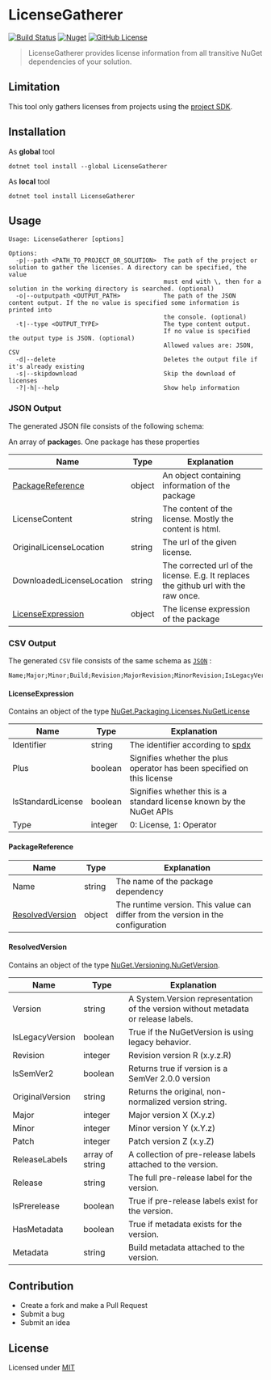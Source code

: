 # LicenseGatherer

[![Build Status](https://manne.visualstudio.com/public/_apis/build/status/manne.dotnet-license-gatherer?branchName=master)](https://manne.visualstudio.com/public/_build/latest?definitionId=1&branchName=master) [![Nuget](https://img.shields.io/nuget/v/LicenseGatherer?style=flat-square)](https://www.nuget.org/packages/LicenseGatherer/) [![GitHub License](https://img.shields.io/github/license/manne/dotnet-license-gatherer.svg?style=flat-square)](https://github.com/manne/dotnet-license-gatherer/blob/master/LICENSE.txt)

> LicenseGatherer provides license information from all transitive NuGet dependencies of your solution.

## Limitation

This tool only gathers licenses from projects using the [project SDK](https://docs.microsoft.com/en-us/dotnet/core/project-sdk/overview).

## Installation

As **global** tool

```batch
dotnet tool install --global LicenseGatherer
```

As **local** tool

```batch
dotnet tool install LicenseGatherer
```

## Usage

```text
Usage: LicenseGatherer [options]

Options:
  -p|--path <PATH_TO_PROJECT_OR_SOLUTION>  The path of the project or solution to gather the licenses. A directory can be specified, the value
                                           must end with \, then for a solution in the working directory is searched. (optional)
  -o|--outputpath <OUTPUT_PATH>            The path of the JSON content output. If the no value is specified some information is printed into
                                           the console. (optional)
  -t|--type <OUTPUT_TYPE>                  The type content output.
                                           If no value is specified the output type is JSON. (optional)
                                           Allowed values are: JSON, CSV
  -d|--delete                              Deletes the output file if it's already existing
  -s|--skipdownload                        Skip the download of licenses
  -?|-h|--help                             Show help information
```

### JSON Output

The generated JSON file consists of the following schema:

An array of **package**s.
One package has these properties

| Name                                    | Type   | Explanation                                                                          |
|-----------------------------------------|--------|--------------------------------------------------------------------------------------|
| [PackageReference](#packagereference)   | object | An object containing information of the package                                      |
| LicenseContent                          | string | The content of the license. Mostly the content is html.                              |
| OriginalLicenseLocation                 | string | The url of the given license.                                                        |
| DownloadedLicenseLocation               | string | The corrected url of the license. E.g. It replaces the github url with the raw once. |
| [LicenseExpression](#licenseexpression) | object | The license expression of the package                                                |

### CSV Output

The generated `CSV` file consists of the same schema as [`JSON`](#json-output) :

```csv
Name;Major;Minor;Build;Revision;MajorRevision;MinorRevision;IsLegacyVersion;Revision;IsSemVer2;OriginalVersion;Major;Minor;Patch;Release;IsPrerelease;HasMetadata;Metadata;LicenseContent;OriginalLicenseLocation;DownloadedLicenseLocation;Identifier;Plus;IsStandardLicense;Type
```

#### LicenseExpression

Contains an object of the type [NuGet.Packaging.Licenses.NuGetLicense](https://github.com/NuGet/NuGet.Client/blob/dev/src/NuGet.Core/NuGet.Packaging/Licenses/NuGetLicense.cs)

| Name              | Type    | Explanation                                                                            |
|-------------------|---------|----------------------------------------------------------------------------------------|
| Identifier        | string  | The identifier according to [spdx](https://spdx.org/spdx-specification-21-web-version) |
| Plus              | boolean | Signifies whether the plus operator has been specified on this license                 |
| IsStandardLicense | boolean | Signifies whether this is a standard license known by the NuGet APIs                   |
| Type              | integer | 0: License, 1: Operator                                                                |

#### PackageReference

| Name                                | Type   | Explanation                                                                      |
|-------------------------------------|--------|----------------------------------------------------------------------------------|
| Name                                | string | The name of the package dependency                                               |
| [ResolvedVersion](#resolvedversion) | object | The runtime version. This value can differ from the version in the configuration |

#### ResolvedVersion

Contains an object of the type [NuGet.Versioning.NuGetVersion](https://github.com/NuGet/NuGet.Client/blob/dev/src/NuGet.Core/NuGet.Versioning/NuGetVersion.cs).

| Name            | Type            | Explanation                                                                        |
|-----------------|-----------------|------------------------------------------------------------------------------------|
| Version         | string          | A System.Version representation of the version without metadata or release labels. |
| IsLegacyVersion | boolean         | True if the NuGetVersion is using legacy behavior.                                 |
| Revision        | integer         | Revision version R (x.y.z.R)                                                       |
| IsSemVer2       | boolean         | Returns true if version is a SemVer 2.0.0 version                                  |
| OriginalVersion | string          | Returns the original, non-normalized version string.                               |
| Major           | integer         | Major version X (X.y.z)                                                            |
| Minor           | integer         | Minor version Y (x.Y.z)                                                            |
| Patch           | integer         | Patch version Z (x.y.Z)                                                            |
| ReleaseLabels   | array of string | A collection of pre-release labels attached to the version.                        |
| Release         | string          | The full pre-release label for the version.                                        |
| IsPrerelease    | boolean         | True if pre-release labels exist for the version.                                  |
| HasMetadata     | boolean         | True if metadata exists for the version.                                           |
| Metadata        | string          | Build metadata attached to the version.                                            |

## Contribution

* Create a fork and make a Pull Request
* Submit a bug
* Submit an idea

## License

Licensed under [MIT](LICENSE.txt)
